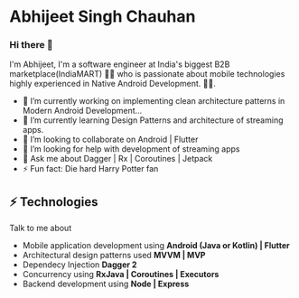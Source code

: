 # Abhijeet Singh Chauhan  

### Hi there 👋

I'm Abhijeet, I'm a software engineer at India's biggest B2B marketplace(IndiaMART) 👨‍💻 who is passionate about mobile technologies highly experienced in Native Android Development.
🏄‍♂️.

- 🔭 I’m currently working on implementing clean architecture patterns in Modern Android Development...
- 🌱 I’m currently learning Design Patterns and architecture of streaming apps.
- 👯 I’m looking to collaborate on Android | Flutter
- 🤔 I’m looking for help with development of streaming apps
- 💬 Ask me about Dagger | Rx | Coroutines | Jetpack
- ⚡ Fun fact: Die hard Harry Potter fan

## ⚡ Technologies
Talk to me about
- Mobile application development using **Android (Java or Kotlin) | Flutter**
- Architectural design patterns used **MVVM | MVP**
- Dependecy Injection **Dagger 2**
- Concurrency using **RxJava | Coroutines | Executors**
- Backend development using **Node | Express**
